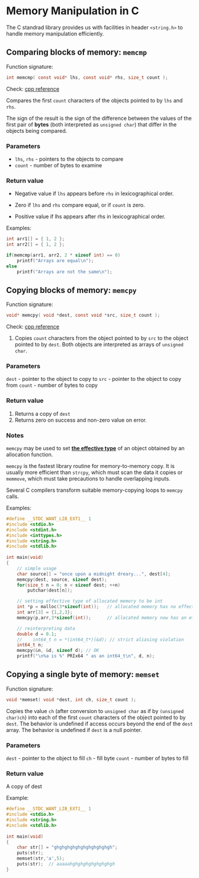 # Memory Manipulation in C #

The C standrad library provides us with facilities in header `<string.h>` to handle memory manipulation efficiently.

## Comparing blocks of memory: `memcmp` ##

Function signature:

```C
int memcmp( const void* lhs, const void* rhs, size_t count );
```

Check: [cpp reference](https://en.cppreference.com/w/c/string/byte/memcmp)

Compares the first `count` characters of the objects pointed to by `lhs` and `rhs`.

The sign of the result is the sign of the difference between the values of the first pair of **bytes** (both interpreted as `unsigned char`) that differ in the objects being compared.

### Parameters ###

- `lhs`, `rhs` - pointers to the objects to compare
- `count` - number of bytes to examine

### Return value ###

- Negative value if `lhs` appears before `rhs` in lexicographical order.

- Zero if `lhs` and `rhs` compare equal, or if `count` is zero.

- Positive value if lhs appears after rhs in lexicographical order.

Examples:

```C
int arr1[] = { 1, 2 };
int arr2[] = { 1, 2 };

if(memcmp(arr1, arr2, 2 * sizeof int) == 0)
    printf("Arrays are equal\n");
else
    printf("Arrays are not the same\n");
```

## Copying blocks of memory: `memcpy` ##

Function signature:

```C
void* memcpy( void *dest, const void *src, size_t count );
```

Check: [cpp reference](https://en.cppreference.com/w/c/string/byte/memcpy)

1) Copies `count` characters from the object pointed to by `src` to the object pointed to by `dest`. Both objects are interpreted as arrays of `unsigned char`.

### Parameters ###

`dest` -  pointer to the object to copy to
`src`  -  pointer to the object to copy from
`count` -  number of bytes to copy

### Return value ###

1) Returns a copy of `dest`
2) Returns zero on success and non-zero value on error.

### Notes ###

`memcpy` may be used to set **[the effective type]()** of an object obtained by an allocation function.

`memcpy` is the fastest library routine for memory-to-memory copy. It is usually more efficient than `strcpy`, which must scan the data it copies or `memmove`, which must take precautions to handle overlapping inputs.

Several C compilers transform suitable memory-copying loops to `memcpy` calls.

Examples:

```C
#define __STDC_WANT_LIB_EXT1__ 1
#include <stdio.h>
#include <stdint.h>
#include <inttypes.h>
#include <string.h>
#include <stdlib.h>
 
int main(void)
{
    // simple usage
    char source[] = "once upon a midnight dreary...", dest[4];
    memcpy(dest, source, sizeof dest);
    for(size_t n = 0; n < sizeof dest; ++n)
        putchar(dest[n]);

    // setting effective type of allocated memory to be int
    int *p = malloc(3*sizeof(int));   // allocated memory has no effective type
    int arr[3] = {1,2,3};
    memcpy(p,arr,3*sizeof(int));      // allocated memory now has an effective type

    // reinterpreting data
    double d = 0.1;
    //    int64_t n = *(int64_t*)(&d); // strict aliasing violation
    int64_t n;
    memcpy(&n, &d, sizeof d); // OK
    printf("\n%a is %" PRIx64 " as an int64_t\n", d, n);
```

## Copying a single byte of memory: `memset` ##

Function signature:

```C
void *memset( void *dest, int ch, size_t count );
```

Copies the value `ch` (after conversion to `unsigned char` as if by `(unsigned char)ch`) into each of the first `count` characters of the object pointed to by `dest`.
The behavior is undefined if access occurs beyond the end of the `dest` array. The behavior is undefined if `dest` is a null pointer.

### Parameters ###

`dest` - pointer to the object to fill
`ch` - fill byte
`count` - number of bytes to fill

### Return value ###

A copy of dest

Example:

```C
#define __STDC_WANT_LIB_EXT1__ 1
#include <stdio.h>
#include <string.h>
#include <stdlib.h>
 
int main(void)
{
    char str[] = "ghghghghghghghghghghgh";
    puts(str);
    memset(str,'a',5);
    puts(str);  // aaaaahghghghghghghghgh
}
```
